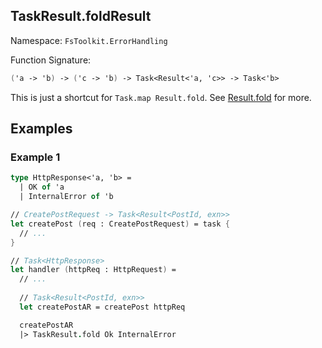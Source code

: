 ## TaskResult.foldResult

Namespace: `FsToolkit.ErrorHandling`

Function Signature:

```fsharp
('a -> 'b) -> ('c -> 'b) -> Task<Result<'a, 'c>> -> Task<'b>
```

This is just a shortcut for `Task.map Result.fold`. See [Result.fold](../result/fold.md) for more.

## Examples

### Example 1

```fsharp
type HttpResponse<'a, 'b> =
  | OK of 'a
  | InternalError of 'b

// CreatePostRequest -> Task<Result<PostId, exn>>
let createPost (req : CreatePostRequest) = task {
  // ...
}

// Task<HttpResponse>
let handler (httpReq : HttpRequest) = 
  // ... 
  
  // Task<Result<PostId, exn>>
  let createPostAR = createPost httpReq

  createPostAR
  |> TaskResult.fold Ok InternalError
```
